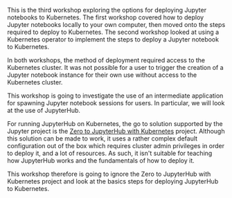 This is the third workshop exploring the options for deploying Jupyter notebooks to Kubernetes. The first workshop covered how to deploy Jupyter notebooks locally to your own computer, then moved onto the steps required to deploy to Kubernetes. The second workshop looked at using a Kubernetes operator to implement the steps to deploy a Jupyter notebook to Kubernetes.

In both workshops, the method of deployment required access to the Kubernetes cluster. It was not possible for a user to trigger the creation of a Jupyter notebook instance for their own use without access to the Kubernetes cluster.

This workshop is going to investigate the use of an intermediate application for spawning Jupyter notebook sessions for users. In particular, we will look at the use of JupyterHub.

For running JupyterHub on Kubernetes, the go to solution supported by the Jupyter project is the [Zero to JupyterHub with Kubernetes](https://github.com/jupyterhub/zero-to-jupyterhub-k8s) project. Although this solution can be made to work, it uses a rather complex default configuration out of the box which requires cluster admin privileges in order to deploy it, and a lot of resources. As such, it isn't suitable for teaching how JupyterHub works and the fundamentals of how to deploy it.

This workshop therefore is going to ignore the Zero to JupyterHub with Kubernetes project and look at the basics steps for deploying JupyterHub to Kubernetes.
